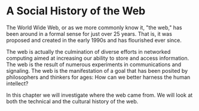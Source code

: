 # A Social History of the Web

The World Wide Web, or as we more commonly know it, "the web," has been around in a formal sense for just over 25 years. That is, it was proposed and created in the early 1990s and has flourished ever since. 

The web is actually the culmination of diverse efforts in networked computing aimed at increasing our ability to store and access information. The web is the result of numerous experiments in communications and signaling. The web is the manifestation of a goal that has been posited by philosophers and thinkers for ages: How can we better harness the human intellect?

In this chapter we will investigate where the web came from. We will look at both the technical and the cultural history of the web.